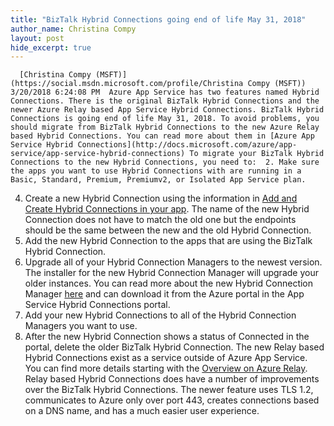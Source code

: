 ```yaml
---
title: "BizTalk Hybrid Connections going end of life May 31, 2018"
author_name: Christina Compy 
layout: post
hide_excerpt: true
---
```

      [Christina Compy (MSFT)](https://social.msdn.microsoft.com/profile/Christina Compy (MSFT))  3/20/2018 6:24:08 PM  Azure App Service has two features named Hybrid Connections. There is the original BizTalk Hybrid Connections and the newer Azure Relay based App Service Hybrid Connections. BizTalk Hybrid Connections is going end of life May 31, 2018. To avoid problems, you should migrate from BizTalk Hybrid Connections to the new Azure Relay based Hybrid Connections. You can read more about them in [Azure App Service Hybrid Connections](http://docs.microsoft.com/azure/app-service/app-service-hybrid-connections) To migrate your BizTalk Hybrid Connections to the new Hybrid Connections, you need to:  2. Make sure the apps you want to use Hybrid Connections with are running in a Basic, Standard, Premium, Premiumv2, or Isolated App Service plan.
 4. Create a new Hybrid Connection using the information in [Add and Create Hybrid Connections in your app](http://docs.microsoft.com/azure/app-service/app-service-hybrid-connections#add-and-create-hybrid-connections-in-your-app). The name of the new Hybrid Connection does not have to match the old one but the endpoints should be the same between the new and the old Hybrid Connection.
 6. Add the new Hybrid Connection to the apps that are using the BizTalk Hybrid Connection.
 8. Upgrade all of your Hybrid Connection Managers to the newest version. The installer for the new Hybrid Connection Manager will upgrade your older instances. You can read more about the new Hybrid Connection Manager [here](http://docs.microsoft.com/azure/app-service/app-service-hybrid-connections#hybrid-connection-manager) and can download it from the Azure portal in the App Service Hybrid Connections portal.
 10. Add your new Hybrid Connections to all of the Hybrid Connection Managers you want to use.
 12. After the new Hybrid Connection shows a status of Connected in the portal, delete the older BizTalk Hybrid Connection.
  The new Relay based Hybrid Connections exist as a service outside of Azure App Service. You can find more details starting with the [Overview on Azure Relay](http://docs.microsoft.com/azure/service-bus-relay/relay-what-is-it#hybrid-connections). Relay based Hybrid Connections does have a number of improvements over the BizTalk Hybrid Connections. The newer feature uses TLS 1.2, communicates to Azure only over port 443, creates connections based on a DNS name, and has a much easier user experience.     